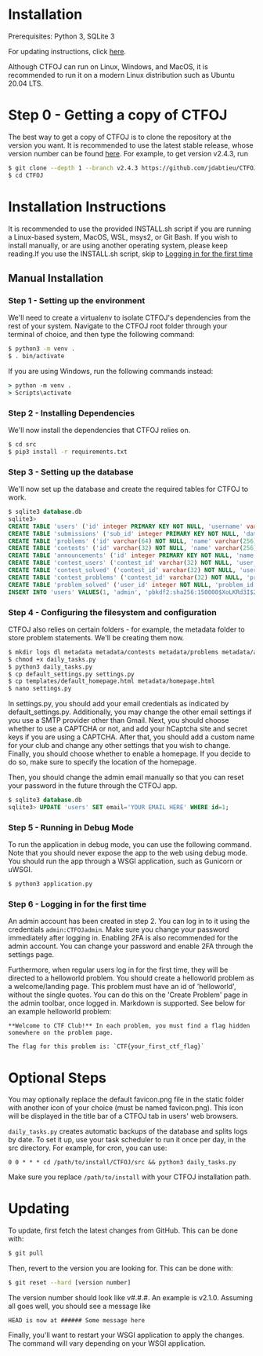 # Installation
Prerequisites: Python 3, SQLite 3

For updating instructions, click [here](#updating).

Although CTFOJ can run on Linux, Windows, and MacOS, it is recommended to run it
on a modern Linux distribution such as Ubuntu 20.04 LTS.

# Step 0 - Getting a copy of CTFOJ
The best way to get a copy of CTFOJ is to clone the repository at the version
you want. It is recommended to use the latest stable release, whose version
number can be found [here](https://github.com/jdabtieu/CTFOJ/releases). For
example, to get version v2.4.3, run
```bash
$ git clone --depth 1 --branch v2.4.3 https://github.com/jdabtieu/CTFOJ.git
$ cd CTFOJ
```

# Installation Instructions
It is recommended to use the provided INSTALL.sh script if you are running a
Linux-based system, MacOS, WSL, msys2, or Git Bash. If you wish to install
manually, or are using another operating system, please keep reading.If you use
the INSTALL.sh script, skip to
[Logging in for the first time](#step-6---logging-in-for-the-first-time)

## Manual Installation
### Step 1 - Setting up the environment
We'll need to create a virtualenv to isolate CTFOJ's dependencies from the rest
of your system. Navigate to the CTFOJ root folder through your terminal of
choice, and then type the following command:
```bash
$ python3 -m venv .
$ . bin/activate
```

If you are using Windows, run the following commands instead:
```cmd
> python -m venv .
> Scripts\activate
```

### Step 2 - Installing Dependencies
We'll now install the dependencies that CTFOJ relies on.
```bash
$ cd src
$ pip3 install -r requirements.txt
```

### Step 3 - Setting up the database
We'll now set up the database and create the required tables for CTFOJ to work.
```sql
$ sqlite3 database.db
sqlite3>
CREATE TABLE 'users' ('id' integer PRIMARY KEY NOT NULL, 'username' varchar(20) NOT NULL, 'password' varchar(64) NOT NULL, 'email' varchar(128), 'join_date' datetime NOT NULL DEFAULT (0), 'admin' boolean NOT NULL DEFAULT (0), 'banned' boolean NOT NULL DEFAULT (0), 'verified' boolean NOT NULL DEFAULT (0), 'twofa' boolean NOT NULL DEFAULT (0), 'api' varchar(36));
CREATE TABLE 'submissions' ('sub_id' integer PRIMARY KEY NOT NULL, 'date' datetime NOT NULL,'user_id' integer NOT NULL,'problem_id' varchar(32) NOT NULL,'contest_id' varchar(32), 'correct' boolean NOT NULL, 'submitted' text NOT NULL DEFAULT(''));
CREATE TABLE 'problems' ('id' varchar(64) NOT NULL, 'name' varchar(256) NOT NULL, 'point_value' integer NOT NULL DEFAULT (0), 'category' varchar(64), 'flag' varchar(256) NOT NULL, 'draft' boolean NOT NULL DEFAULT(0));
CREATE TABLE 'contests' ('id' varchar(32) NOT NULL, 'name' varchar(256) NOT NULL, 'start' datetime NOT NULL, 'end' datetime NOT NULL, 'scoreboard_visible' boolean NOT NULL DEFAULT (1));
CREATE TABLE 'announcements' ('id' integer PRIMARY KEY NOT NULL, 'name' varchar(256) NOT NULL, 'date' datetime NOT NULL);
CREATE TABLE 'contest_users' ('contest_id' varchar(32) NOT NULL, 'user_id' integer NOT NULL, 'points' integer NOT NULL DEFAULT (0) , 'lastAC' datetime);
CREATE TABLE 'contest_solved' ('contest_id' varchar(32) NOT NULL, 'user_id' integer NOT NULL, 'problem_id' varchar(64) NOT NULL);
CREATE TABLE 'contest_problems' ('contest_id' varchar(32) NOT NULL, 'problem_id' varchar(64) NOT NULL, 'name' varchar(256) NOT NULL, 'point_value' integer NOT NULL DEFAULT(0), 'category' varchar(64), 'flag' varchar(256) NOT NULL, 'draft' boolean NOT NULL DEFAULT(0), 'score_min' integer NOT NULL DEFAULT(0), 'score_max' integer NOT NULL DEFAULT(0), 'score_users' integer NOT NULL DEFAULT(-1));
CREATE TABLE 'problem_solved' ('user_id' integer NOT NULL, 'problem_id' varchar(64) NOT NULL);
INSERT INTO 'users' VALUES(1, 'admin', 'pbkdf2:sha256:150000$XoLKRd3I$2dbdacb6a37de2168298e419c6c54e768d242aee475aadf1fa9e6c30aa02997f', 'e', datetime('now'), 1, 0, 1, 0, NULL);
```

### Step 4 - Configuring the filesystem and configuration
CTFOJ also relies on certain folders - for example, the metadata folder to store
problem statements. We'll be creating them now.
```bash
$ mkdir logs dl metadata metadata/contests metadata/problems metadata/announcements
$ chmod +x daily_tasks.py
$ python3 daily_tasks.py
$ cp default_settings.py settings.py
$ cp templates/default_homepage.html metadata/homepage.html
$ nano settings.py
```
In settings.py, you should add your email credentials as indicated by
default_settings.py. Additionally, you may change the other email settings if
you use a SMTP provider other than Gmail. Next, you should choose whether to use
a CAPTCHA or not, and add your hCaptcha site and secret keys if you are using a
CAPTCHA. After that, you should add a custom name for your club and change any
other settings that you wish to change. Finally, you should choose whether to
enable a homepage. If you decide to do so, make sure to specify the location of
the homepage.

Then, you should change the admin email manually so that you can reset your
password in the future through the CTFOJ app.
```sql
$ sqlite3 database.db
sqlite3> UPDATE 'users' SET email='YOUR EMAIL HERE' WHERE id=1;
```

### Step 5 - Running in Debug Mode
To run the application in debug mode, you can use the following command. Note
that you should never expose the app to the web using debug mode. You should run
the app through a WSGI application, such as Gunicorn or uWSGI.
```bash
$ python3 application.py
```

### Step 6 - Logging in for the first time
An admin account has been created in step 2. You can log in to it using the
credentials `admin:CTFOJadmin`. Make sure you change your password immediately
after logging in. Enabling 2FA is also recommended for the admin account. You
can change your password and enable 2FA through the settings page.

Furthermore, when regular users log in for the first time, they will be directed
to a helloworld problem. You should create a helloworld problem as a
welcome/landing page. This problem must have an id of 'helloworld', without the
single quotes. You can do this on the 'Create Problem' page in the admin
toolbar, once logged in. Markdown is supported. See below for an example
helloworld problem:
```
**Welcome to CTF Club!** In each problem, you must find a flag hidden somewhere on the problem page.

The flag for this problem is: `CTF{your_first_ctf_flag}`
```

# Optional Steps
You may optionally replace the default favicon.png file in the static folder
with another icon of your choice (must be named favicon.png). This icon will be
displayed in the title bar of a CTFOJ tab in users' web browsers.

`daily_tasks.py` creates automatic backups of the database and splits logs by
date. To set it up, use your task scheduler to run it once per day, in the src
directory. For example, for cron, you can use:
```cron
0 0 * * * cd /path/to/install/CTFOJ/src && python3 daily_tasks.py
```
Make sure you replace `/path/to/install` with your CTFOJ installation path.

# Updating
To update, first fetch the latest changes from GitHub. This can be done with:
```bash
$ git pull
```

Then, revert to the version you are looking for. This can be done with:
```bash
$ git reset --hard [version number]
```
The version number should look like v#.#.#. An example is v2.1.0. Assuming all
goes well, you should see a message like
```
HEAD is now at ###### Some message here
```

Finally, you'll want to restart your WSGI application to apply the changes.
The command will vary depending on your WSGI application.
